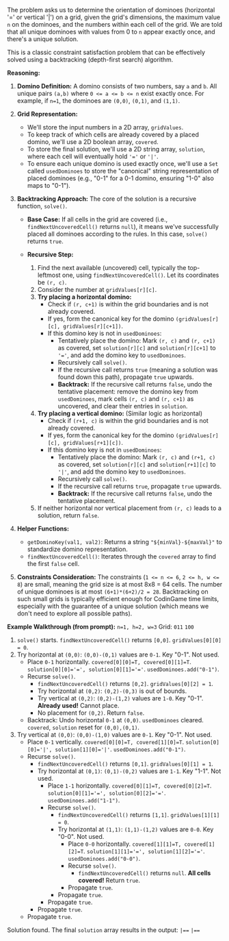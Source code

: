The problem asks us to determine the orientation of dominoes (horizontal '=' or vertical '|') on a grid, given the grid's dimensions, the maximum value `n` on the dominoes, and the numbers within each cell of the grid. We are told that all unique dominoes with values from 0 to `n` appear exactly once, and there's a unique solution.

This is a classic constraint satisfaction problem that can be effectively solved using a backtracking (depth-first search) algorithm.

**Reasoning:**

1.  **Domino Definition:** A domino consists of two numbers, say `a` and `b`. All unique pairs `(a,b)` where `0 <= a <= b <= n` exist exactly once. For example, if `n=1`, the dominoes are `(0,0)`, `(0,1)`, and `(1,1)`.

2.  **Grid Representation:**
    *   We'll store the input numbers in a 2D array, `gridValues`.
    *   To keep track of which cells are already covered by a placed domino, we'll use a 2D boolean array, `covered`.
    *   To store the final solution, we'll use a 2D string array, `solution`, where each cell will eventually hold `'='` or `'|'`.
    *   To ensure each unique domino is used exactly once, we'll use a `Set` called `usedDominoes` to store the "canonical" string representation of placed dominoes (e.g., "0-1" for a 0-1 domino, ensuring "1-0" also maps to "0-1").

3.  **Backtracking Approach:**
    The core of the solution is a recursive function, `solve()`.

    *   **Base Case:** If all cells in the grid are covered (i.e., `findNextUncoveredCell()` returns `null`), it means we've successfully placed all dominoes according to the rules. In this case, `solve()` returns `true`.

    *   **Recursive Step:**
        1.  Find the next available (uncovered) cell, typically the top-leftmost one, using `findNextUncoveredCell()`. Let its coordinates be `(r, c)`.
        2.  Consider the number at `gridValues[r][c]`.
        3.  **Try placing a horizontal domino:**
            *   Check if `(r, c+1)` is within the grid boundaries and is not already covered.
            *   If yes, form the canonical key for the domino `(gridValues[r][c], gridValues[r][c+1])`.
            *   If this domino key is not in `usedDominoes`:
                *   Tentatively place the domino: Mark `(r, c)` and `(r, c+1)` as covered, set `solution[r][c]` and `solution[r][c+1]` to `'='`, and add the domino key to `usedDominoes`.
                *   Recursively call `solve()`.
                *   If the recursive call returns `true` (meaning a solution was found down this path), propagate `true` upwards.
                *   **Backtrack:** If the recursive call returns `false`, undo the tentative placement: remove the domino key from `usedDominoes`, mark cells `(r, c)` and `(r, c+1)` as uncovered, and clear their entries in `solution`.
        4.  **Try placing a vertical domino:** (Similar logic as horizontal)
            *   Check if `(r+1, c)` is within the grid boundaries and is not already covered.
            *   If yes, form the canonical key for the domino `(gridValues[r][c], gridValues[r+1][c])`.
            *   If this domino key is not in `usedDominoes`:
                *   Tentatively place the domino: Mark `(r, c)` and `(r+1, c)` as covered, set `solution[r][c]` and `solution[r+1][c]` to `'|'`, and add the domino key to `usedDominoes`.
                *   Recursively call `solve()`.
                *   If the recursive call returns `true`, propagate `true` upwards.
                *   **Backtrack:** If the recursive call returns `false`, undo the tentative placement.
        5.  If neither horizontal nor vertical placement from `(r, c)` leads to a solution, return `false`.

4.  **Helper Functions:**
    *   `getDominoKey(val1, val2)`: Returns a string `"${minVal}-${maxVal}"` to standardize domino representation.
    *   `findNextUncoveredCell()`: Iterates through the `covered` array to find the first `false` cell.

5.  **Constraints Consideration:**
    The constraints (`1 <= n <= 6`, `2 <= h, w <= 8`) are small, meaning the grid size is at most 8x8 = 64 cells. The number of unique dominoes is at most `(6+1)*(6+2)/2 = 28`. Backtracking on such small grids is typically efficient enough for CodinGame time limits, especially with the guarantee of a unique solution (which means we don't need to explore all possible paths).

**Example Walkthrough (from prompt):**
`n=1, h=2, w=3`
Grid:
`011`
`100`

1.  `solve()` starts. `findNextUncoveredCell()` returns `[0,0]`. `gridValues[0][0] = 0`.
2.  Try horizontal at `(0,0)`: `(0,0)-(0,1)` values are `0-1`. Key "0-1". Not used.
    *   Place `0-1` horizontally. `covered[0][0]=T, covered[0][1]=T`. `solution[0][0]='=', solution[0][1]='='`. `usedDominoes.add("0-1")`.
    *   Recurse `solve()`.
        *   `findNextUncoveredCell()` returns `[0,2]`. `gridValues[0][2] = 1`.
        *   Try horizontal at `(0,2)`: `(0,2)-(0,3)` is out of bounds.
        *   Try vertical at `(0,2)`: `(0,2)-(1,2)` values are `1-0`. Key "0-1". **Already used!** Cannot place.
        *   No placement for `(0,2)`. Return `false`.
    *   Backtrack: Undo horizontal `0-1` at `(0,0)`. `usedDominoes` cleared. `covered`, `solution` reset for `(0,0),(0,1)`.
3.  Try vertical at `(0,0)`: `(0,0)-(1,0)` values are `0-1`. Key "0-1". Not used.
    *   Place `0-1` vertically. `covered[0][0]=T, covered[1][0]=T`. `solution[0][0]='|', solution[1][0]='|'`. `usedDominoes.add("0-1")`.
    *   Recurse `solve()`.
        *   `findNextUncoveredCell()` returns `[0,1]`. `gridValues[0][1] = 1`.
        *   Try horizontal at `(0,1)`: `(0,1)-(0,2)` values are `1-1`. Key "1-1". Not used.
            *   Place `1-1` horizontally. `covered[0][1]=T, covered[0][2]=T`. `solution[0][1]='=', solution[0][2]='='`. `usedDominoes.add("1-1")`.
            *   Recurse `solve()`.
                *   `findNextUncoveredCell()` returns `[1,1]`. `gridValues[1][1] = 0`.
                *   Try horizontal at `(1,1)`: `(1,1)-(1,2)` values are `0-0`. Key "0-0". Not used.
                    *   Place `0-0` horizontally. `covered[1][1]=T, covered[1][2]=T`. `solution[1][1]='=', solution[1][2]='='`. `usedDominoes.add("0-0")`.
                    *   Recurse `solve()`.
                        *   `findNextUncoveredCell()` returns `null`. **All cells covered!** Return `true`.
                    *   Propagate `true`.
                *   Propagate `true`.
            *   Propagate `true`.
        *   Propagate `true`.
    *   Propagate `true`.

Solution found. The final `solution` array results in the output:
`|==`
`|==`